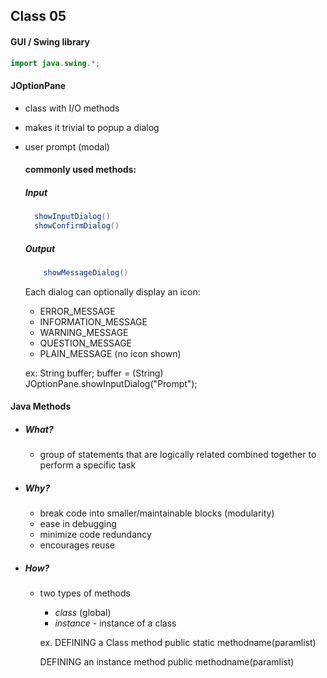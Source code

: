 Class 05
------
#### GUI / Swing library

  ```java
  import java.swing.*;
  ```
  
#### JOptionPane
- class with I/O methods
- makes it trivial to popup a dialog
- user prompt (modal)
    
  #### commonly used methods: 
  ##### Input
  ```java
    showInputDialog()
    showConfirmDialog()
  ```
  ##### Output
  ```java      
      showMessageDialog()
  ```
 
  Each dialog can optionally display an icon:
    - ERROR_MESSAGE
    - INFORMATION_MESSAGE
    - WARNING_MESSAGE
    - QUESTION_MESSAGE
    - PLAIN_MESSAGE (no icon shown)
    
  ex:
  String buffer;
  buffer = (String) JOptionPane.showInputDialog("Prompt");
  
#### Java Methods
  
- ##### What?
  - group of statements that are logically related combined together to perform a specific task
- ##### Why?
  - break code into smaller/maintainable blocks (modularity)
  - ease in debugging
  - minimize code redundancy
  - encourages reuse
- ##### How?
  - two types of methods
    - *class* (global)
    - *instance* - instance of a class
        
    ex. DEFINING a Class method
    public static <return type> methodname(paramlist)
    
    DEFINING an instance method
    public <return type> methodname(paramlist)
    
